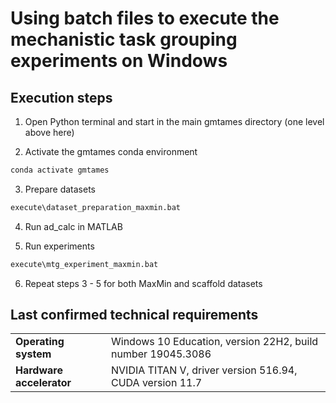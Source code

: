 # Using batch files to execute the mechanistic task grouping experiments on Windows

## Execution steps
1. Open Python terminal and start in the main gmtames directory (one level above here)

2. Activate the gmtames conda environment
```bash
conda activate gmtames
```

3. Prepare datasets
```bash
execute\dataset_preparation_maxmin.bat
```

4. Run ad_calc in MATLAB

5. Run experiments
```bash
execute\mtg_experiment_maxmin.bat
```

6. Repeat steps 3 - 5 for both MaxMin and scaffold datasets

## Last confirmed technical requirements
| | |
| --- | --- |
| **Operating system** | Windows 10 Education, version 22H2, build number 19045.3086 |
| **Hardware accelerator** | NVIDIA TITAN V, driver version 516.94, CUDA version 11.7 |